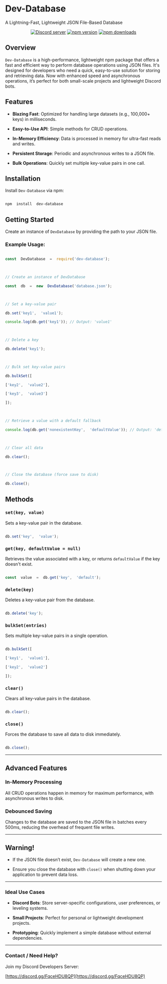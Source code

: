 
# Dev-Database

A Lightning-Fast, Lightweight JSON File-Based Database

<div align="center">
  <p>
    <a href="https://discord.gg/FqceHDU8QP"><img src="https://img.shields.io/discord/1243273138545098943?color=5865F2&logo=discord&logoColor=white" alt="Discord server" /></a>
    <a href="https://www.npmjs.com/package/dev-database"><img src="https://img.shields.io/npm/v/dev-database.svg?maxAge=3600" alt="npm version" /></a>
    <a href="https://www.npmjs.com/package/dev-database"><img src="https://img.shields.io/npm/dt/dev-database.svg?maxAge=3600" alt="npm downloads" /></a>
  </p>
</div>  

## Overview

`Dev-Database` is a high-performance, lightweight npm package that offers a fast and efficient way to perform database operations using JSON files. It's designed for developers who need a quick, easy-to-use solution for storing and retrieving data. Now with enhanced speed and asynchronous operations, it’s perfect for both small-scale projects and lightweight Discord bots.

  

## Features

-  **Blazing Fast**: Optimized for handling large datasets (e.g., 100,000+ keys) in milliseconds.

-  **Easy-to-Use API**: Simple methods for CRUD operations.

-  **In-Memory Efficiency**: Data is processed in memory for ultra-fast reads and writes.

-  **Persistent Storage**: Periodic and asynchronous writes to a JSON file.

-  **Bulk Operations**: Quickly set multiple key-value pairs in one call.

  

## Installation

Install `Dev-Database` via npm:

```bash

npm  install  dev-database

```

  

## Getting Started

Create an instance of `DevDatabase` by providing the path to your JSON file.

  

### Example Usage:

```js

const  DevDatabase  =  require('dev-database');

  

// Create an instance of DevDatabase

const  db  =  new  DevDatabase('database.json');

  

// Set a key-value pair

db.set('key1',  'value1');

console.log(db.get('key1')); // Output: 'value1'

  

// Delete a key

db.delete('key1');

  

// Bulk set key-value pairs

db.bulkSet([

['key2',  'value2'],

['key3',  'value3']

]);

  

// Retrieve a value with a default fallback

console.log(db.get('nonexistentKey',  'defaultValue')); // Output: 'defaultValue'

  

// Clear all data

db.clear();

  

// Close the database (force save to disk)

db.close();

```

  

## Methods

  

### `set(key, value)`

Sets a key-value pair in the database.

```js

db.set('key',  'value');

```

  

### `get(key, defaultValue = null)`

Retrieves the value associated with a key, or returns `defaultValue` if the key doesn't exist.

```js

const  value  =  db.get('key',  'default');

```

  

### `delete(key)`

Deletes a key-value pair from the database.

```js

db.delete('key');

```

  

### `bulkSet(entries)`

Sets multiple key-value pairs in a single operation.

```js

db.bulkSet([

['key1',  'value1'],

['key2',  'value2']

]);

```

  

### `clear()`

Clears all key-value pairs in the database.

```js

db.clear();

```

  

### `close()`

Forces the database to save all data to disk immediately.

```js

db.close();

```

  

---

  

## Advanced Features

  

### In-Memory Processing

All CRUD operations happen in memory for maximum performance, with asynchronous writes to disk.

  

### Debounced Saving

Changes to the database are saved to the JSON file in batches every 500ms, reducing the overhead of frequent file writes.

  

---

  

## Warning!

- If the JSON file doesn’t exist, `Dev-Database` will create a new one.

- Ensure you close the database with `close()` when shutting down your application to prevent data loss.

  

---

  

### Ideal Use Cases

-  **Discord Bots**: Store server-specific configurations, user preferences, or leveling systems.

-  **Small Projects**: Perfect for personal or lightweight development projects.

-  **Prototyping**: Quickly implement a simple database without external dependencies.

  

---

  

### Contact / Need Help?

Join my Discord Developers Server:

[https://discord.gg/FqceHDU8QP](https://discord.gg/FqceHDU8QP)
